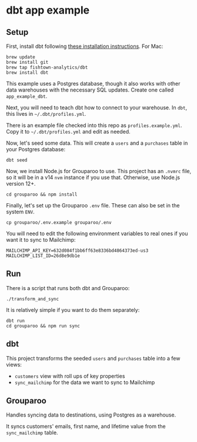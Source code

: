 # dbt app example

## Setup

First, install dbt following [these installation instructions](https://docs.getdbt.com/dbt-cli/installation).
For Mac:

```
brew update
brew install git
brew tap fishtown-analytics/dbt
brew install dbt
```

This example uses a Postgres database, though it also works with other data warehouses with the necessary SQL updates. Create one called `app_example_dbt`.

Next, you will need to teach dbt how to connect to your warehouse.
In `dbt`, this lives in `~/.dbt/profiles.yml`.

There is an example file checked into this repo as `profiles.example.yml`. Copy it to `~/.dbt/profiles.yml` and edit as needed.

Now, let's seed some data. This will create a `users` and a `purchases` table in your Postgres database:

```
dbt seed
```

Now, we install Node.js for Grouparoo to use. This project has an `.nvmrc` file, so it will be in a v14 `nvm` instance if you use that. Otherwise, use Node.js version 12+.

```
cd grouparoo && npm install
```

Finally, let's set up the Grouparoo `.env` file. These can also be set in the system `ENV`.

```
cp grouparoo/.env.example grouparoo/.env
```

You will need to edit the following environment variables to real ones if you want it to sync to Mailchimp:

```
MAILCHIMP_API_KEY=632d084f1bb6ff63e8336bd4864373ed-us3
MAILCHIMP_LIST_ID=26d8e9db1e
```

## Run

There is a script that runs both dbt and Grouparoo:

```
./transform_and_sync
```

It is relatively simple if you want to do them separately:

```
dbt run
cd grouparoo && npm run sync
```

## dbt

This project transforms the seeded `users` and `purchases` table into a few views:

- `customers` view with roll ups of key properties
- `sync_mailchimp` for the data we want to sync to Mailchimp

## Grouparoo

Handles syncing data to destinations, using Postgres as a warehouse.

It syncs customers' emails, first name, and lifetime value from the `sync_mailchimp` table.
